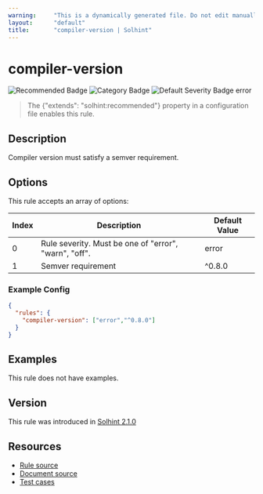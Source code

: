 ```yaml
---
warning:     "This is a dynamically generated file. Do not edit manually."
layout:      "default"
title:       "compiler-version | Solhint"
---
```


# compiler-version
![Recommended Badge](https://img.shields.io/badge/-Recommended-brightgreen)
![Category Badge](https://img.shields.io/badge/-Security%20Rules-informational)
![Default Severity Badge error](https://img.shields.io/badge/Default%20Severity-error-red)
> The {"extends": "solhint:recommended"} property in a configuration file enables this rule.


## Description
Compiler version must satisfy a semver requirement.

## Options
This rule accepts an array of options:

| Index | Description                                           | Default Value |
| ----- | ----------------------------------------------------- | ------------- |
| 0     | Rule severity. Must be one of "error", "warn", "off". | error         |
| 1     | Semver requirement                                    | ^0.8.0        |


### Example Config
```json
{
  "rules": {
    "compiler-version": ["error","^0.8.0"]
  }
}
```


## Examples
This rule does not have examples.

## Version
This rule was introduced in [Solhint 2.1.0](https://github.com/protofire/solhint/blob/v2.1.0)

## Resources
- [Rule source](https://github.com/protofire/solhint/blob/master/lib/rules/security/compiler-version.js)
- [Document source](https://github.com/protofire/solhint/blob/master/docs/rules/security/compiler-version.md)
- [Test cases](https://github.com/protofire/solhint/blob/master/test/rules/security/compiler-version.js)
